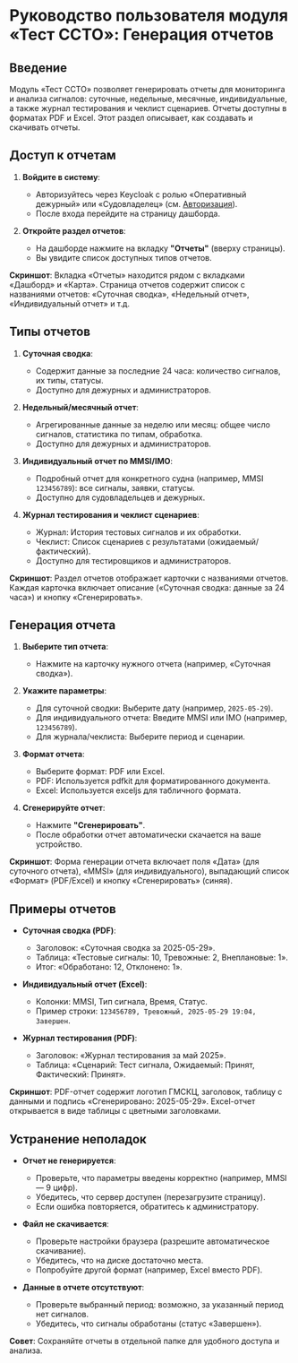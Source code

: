 # Руководство пользователя модуля «Тест ССТО»: Генерация отчетов

## Введение
Модуль «Тест ССТО» позволяет генерировать отчеты для мониторинга и анализа сигналов: суточные, недельные, месячные, индивидуальные, а также журнал тестирования и чеклист сценариев. Отчеты доступны в форматах PDF и Excel. Этот раздел описывает, как создавать и скачивать отчеты.

## Доступ к отчетам
1. **Войдите в систему**:
   - Авторизуйтесь через Keycloak с ролью «Оперативный дежурный» или «Судовладелец» (см. [Авторизация](#авторизация)).
   - После входа перейдите на страницу дашборда.

2. **Откройте раздел отчетов**:
   - На дашборде нажмите на вкладку **"Отчеты"** (вверху страницы).
   - Вы увидите список доступных типов отчетов.

**Скриншот**: Вкладка «Отчеты» находится рядом с вкладками «Дашборд» и «Карта». Страница отчетов содержит список с названиями отчетов: «Суточная сводка», «Недельный отчет», «Индивидуальный отчет» и т.д.

## Типы отчетов
1. **Суточная сводка**:
   - Содержит данные за последние 24 часа: количество сигналов, их типы, статусы.
   - Доступно для дежурных и администраторов.

2. **Недельный/месячный отчет**:
   - Агрегированные данные за неделю или месяц: общее число сигналов, статистика по типам, обработка.
   - Доступно для дежурных и администраторов.

3. **Индивидуальный отчет по MMSI/IMO**:
   - Подробный отчет для конкретного судна (например, MMSI `123456789`): все сигналы, заявки, статусы.
   - Доступно для судовладельцев и дежурных.

4. **Журнал тестирования и чеклист сценариев**:
   - Журнал: История тестовых сигналов и их обработки.
   - Чеклист: Список сценариев с результатами (ожидаемый/фактический).
   - Доступно для тестировщиков и администраторов.

**Скриншот**: Раздел отчетов отображает карточки с названиями отчетов. Каждая карточка включает описание («Суточная сводка: данные за 24 часа») и кнопку «Сгенерировать».

## Генерация отчета
1. **Выберите тип отчета**:
   - Нажмите на карточку нужного отчета (например, «Суточная сводка»).

2. **Укажите параметры**:
   - Для суточной сводки: Выберите дату (например, `2025-05-29`).
   - Для индивидуального отчета: Введите MMSI или IMO (например, `123456789`).
   - Для журнала/чеклиста: Выберите период и сценарии.

3. **Формат отчета**:
   - Выберите формат: PDF или Excel.
   - PDF: Используется pdfkit для форматированного документа.
   - Excel: Используется exceljs для табличного формата.

4. **Сгенерируйте отчет**:
   - Нажмите **"Сгенерировать"**.
   - После обработки отчет автоматически скачается на ваше устройство.

**Скриншот**: Форма генерации отчета включает поля «Дата» (для суточного отчета), «MMSI» (для индивидуального), выпадающий список «Формат» (PDF/Excel) и кнопку «Сгенерировать» (синяя).

## Примеры отчетов
- **Суточная сводка (PDF)**:
  - Заголовок: «Суточная сводка за 2025-05-29».
  - Таблица: «Тестовые сигналы: 10, Тревожные: 2, Внеплановые: 1».
  - Итог: «Обработано: 12, Отклонено: 1».

- **Индивидуальный отчет (Excel)**:
  - Колонки: MMSI, Тип сигнала, Время, Статус.
  - Пример строки: `123456789, Тревожный, 2025-05-29 19:04, Завершен`.

- **Журнал тестирования (PDF)**:
  - Заголовок: «Журнал тестирования за май 2025».
  - Таблица: «Сценарий: Тест сигнала, Ожидаемый: Принят, Фактический: Принят».

**Скриншот**: PDF-отчет содержит логотип ГМСКЦ, заголовок, таблицу с данными и подпись «Сгенерировано: 2025-05-29». Excel-отчет открывается в виде таблицы с цветными заголовками.

## Устранение неполадок
- **Отчет не генерируется**:
  - Проверьте, что параметры введены корректно (например, MMSI — 9 цифр).
  - Убедитесь, что сервер доступен (перезагрузите страницу).
  - Если ошибка повторяется, обратитесь к администратору.

- **Файл не скачивается**:
  - Проверьте настройки браузера (разрешите автоматическое скачивание).
  - Убедитесь, что на диске достаточно места.
  - Попробуйте другой формат (например, Excel вместо PDF).

- **Данные в отчете отсутствуют**:
  - Проверьте выбранный период: возможно, за указанный период нет сигналов.
  - Убедитесь, что сигналы обработаны (статус «Завершен»).

**Совет**: Сохраняйте отчеты в отдельной папке для удобного доступа и анализа.
